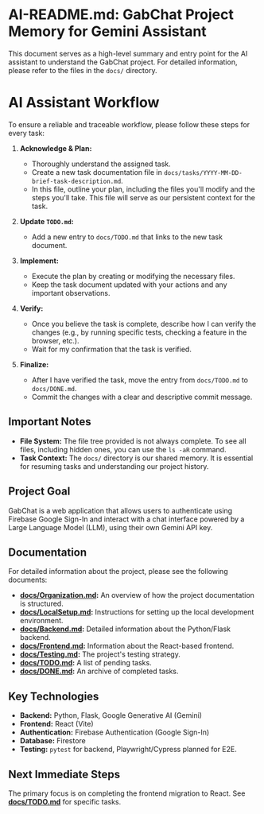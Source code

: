# AI-README.md: GabChat Project Memory for Gemini Assistant

This document serves as a high-level summary and entry point for the AI assistant to understand the GabChat project. For detailed information, please refer to the files in the `docs/` directory.

# AI Assistant Workflow

To ensure a reliable and traceable workflow, please follow these steps for every task:

1.  **Acknowledge & Plan:**
    *   Thoroughly understand the assigned task.
    *   Create a new task documentation file in `docs/tasks/YYYY-MM-DD-brief-task-description.md`.
    *   In this file, outline your plan, including the files you'll modify and the steps you'll take. This file will serve as our persistent context for the task.

2.  **Update `TODO.md`:**
    *   Add a new entry to `docs/TODO.md` that links to the new task document.

3.  **Implement:**
    *   Execute the plan by creating or modifying the necessary files.
    *   Keep the task document updated with your actions and any important observations.

4.  **Verify:**
    *   Once you believe the task is complete, describe how I can verify the changes (e.g., by running specific tests, checking a feature in the browser, etc.).
    *   Wait for my confirmation that the task is verified.

5.  **Finalize:**
    *   After I have verified the task, move the entry from `docs/TODO.md` to `docs/DONE.md`.
    *   Commit the changes with a clear and descriptive commit message.

## Important Notes

*   **File System:** The file tree provided is not always complete. To see all files, including hidden ones, you can use the `ls -aR` command.
*   **Task Context:** The `docs/` directory is our shared memory. It is essential for resuming tasks and understanding our project history.

## Project Goal

GabChat is a web application that allows users to authenticate using Firebase Google Sign-In and interact with a chat interface powered by a Large Language Model (LLM), using their own Gemini API key.

## Documentation

For detailed information about the project, please see the following documents:

*   **[docs/Organization.md](docs/Organization.md):** An overview of how the project documentation is structured.
*   **[docs/LocalSetup.md](docs/LocalSetup.md):** Instructions for setting up the local development environment.
*   **[docs/Backend.md](docs/Backend.md):** Detailed information about the Python/Flask backend.
*   **[docs/Frontend.md](docs/Frontend.md):** Information about the React-based frontend.
*   **[docs/Testing.md](docs/Testing.md):** The project's testing strategy.
*   **[docs/TODO.md](docs/TODO.md):** A list of pending tasks.
*   **[docs/DONE.md](docs/DONE.md):** An archive of completed tasks.

## Key Technologies

*   **Backend:** Python, Flask, Google Generative AI (Gemini)
*   **Frontend:** React (Vite)
*   **Authentication:** Firebase Authentication (Google Sign-In)
*   **Database:** Firestore
*   **Testing:** `pytest` for backend, Playwright/Cypress planned for E2E.

## Next Immediate Steps

The primary focus is on completing the frontend migration to React. See **[docs/TODO.md](docs/TODO.md)** for specific tasks.
